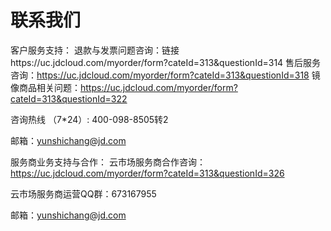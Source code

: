 # 联系我们

客户服务支持： 
退款与发票问题咨询：链接https://uc.jdcloud.com/myorder/form?cateId=313&questionId=314
售后服务咨询：https://uc.jdcloud.com/myorder/form?cateId=313&questionId=318
镜像商品相关问题：https://uc.jdcloud.com/myorder/form?cateId=313&questionId=322 

咨询热线 （7*24）: 400-098-8505转2

邮箱：yunshichang@jd.com




服务商业务支持与合作：
云市场服务商合作咨询：https://uc.jdcloud.com/myorder/form?cateId=313&questionId=326

云市场服务商运营QQ群：673167955 

邮箱：yunshichang@jd.com
